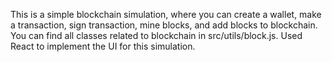 This is a simple blockchain simulation, where you can create a wallet, make a transaction, sign transaction, mine blocks, and add blocks to blockchain. You can find all classes related to blockchain in src/utils/block.js.
Used React to implement the UI for this simulation.
